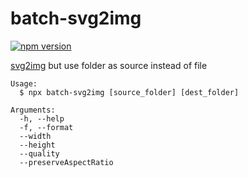 # batch-svg2img

[![npm version](https://badge.fury.io/js/batch-svg2img.svg)](https://www.npmjs.com/package/batch-svg2img)

[svg2img](https://www.npmjs.com/package/svg2img) but use folder as source instead of file

```
Usage:
  $ npx batch-svg2img [source_folder] [dest_folder]

Arguments:
  -h, --help
  -f, --format
  --width
  --height
  --quality
  --preserveAspectRatio
```